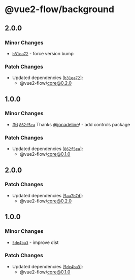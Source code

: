 # @vue2-flow/background

## 2.0.0

### Minor Changes

- [`b31ea72`](https://github.com/jonadeline/vue2-flow/commit/b31ea727b57de12d66f6bad41e0ded3fae053a57) - force version bump

### Patch Changes

- Updated dependencies [[`b31ea72`](https://github.com/jonadeline/vue2-flow/commit/b31ea727b57de12d66f6bad41e0ded3fae053a57)]:
  - @vue2-flow/core@0.2.0

## 1.0.0

### Minor Changes

- [#6](https://github.com/jonadeline/vue2-flow/pull/6) [`862f5ea`](https://github.com/jonadeline/vue2-flow/commit/862f5ea9c0ce9ef34761883ac6ef61308fc66389) Thanks [@jonadeline](https://github.com/jonadeline)! - add controls package

### Patch Changes

- Updated dependencies [[`862f5ea`](https://github.com/jonadeline/vue2-flow/commit/862f5ea9c0ce9ef34761883ac6ef61308fc66389)]:
  - @vue2-flow/core@0.1.0

## 2.0.0

### Patch Changes

- Updated dependencies [[`5aa7b7d`](https://github.com/jonadeline/vue2-flow/commit/5aa7b7de77547a709f9c11cc75108c0100fa2d1f)]:
  - @vue2-flow/core@0.2.0

## 1.0.0

### Minor Changes

- [`5de4ba3`](https://github.com/jonadeline/vue2-flow/commit/5de4ba3d68f5e16b46aa5dba4fc84d4568f47cea) - improve dist

### Patch Changes

- Updated dependencies [[`5de4ba3`](https://github.com/jonadeline/vue2-flow/commit/5de4ba3d68f5e16b46aa5dba4fc84d4568f47cea)]:
  - @vue2-flow/core@0.1.0
